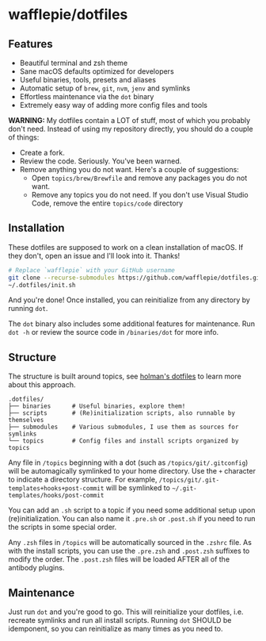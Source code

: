 # wafflepie/dotfiles

## Features

- Beautiful terminal and zsh theme
- Sane macOS defaults optimized for developers
- Useful binaries, tools, presets and aliases
- Automatic setup of `brew`, `git`, `nvm`, `jenv` and symlinks
- Effortless maintenance via the `dot` binary
- Extremely easy way of adding more config files and tools

**WARNING:** My dotfiles contain a LOT of stuff, most of which you probably don't need. Instead of using my repository directly, you should do a couple of things:

- Create a fork.
- Review the code. Seriously. You've been warned.
- Remove anything you do not want. Here's a couple of suggestions:
  - Open `topics/brew/Brewfile` and remove any packages you do not want.
  - Remove any topics you do not need. If you don't use Visual Studio Code, remove the entire `topics/code` directory

## Installation

These dotfiles are supposed to work on a clean installation of macOS. If they don't, open an issue and I'll look into it. Thanks!

```sh
# Replace `wafflepie` with your GitHub username
git clone --recurse-submodules https://github.com/wafflepie/dotfiles.git ~/.dotfiles
~/.dotfiles/init.sh
```

And you're done! Once installed, you can reinitialize from any directory by running `dot`.

The `dot` binary also includes some additional features for maintenance. Run `dot -h` or review the source code in `/binaries/dot` for more info.

## Structure

The structure is built around topics, see [holman's dotfiles](https://github.com/holman/dotfiles) to learn more about this approach.

```
.dotfiles/
├── binaries      # Useful binaries, explore them!
├── scripts       # (Re)initialization scripts, also runnable by themselves
├── submodules    # Various submodules, I use them as sources for symlinks
└── topics        # Config files and install scripts organized by topics
```

Any file in `/topics` beginning with a dot (such as `/topics/git/.gitconfig`) will be automagically symlinked to your home directory. Use the `+` character to indicate a directory structure. For example, `/topics/git/.git-templates+hooks+post-commit` will be symlinked to `~/.git-templates/hooks/post-commit`

You can add an `.sh` script to a topic if you need some additional setup upon (re)initialization. You can also name it `.pre.sh` or `.post.sh` if you need to run the scripts in some special order.

Any `.zsh` files in `/topics` will be automatically sourced in the `.zshrc` file. As with the install scripts, you can use the `.pre.zsh` and `.post.zsh` suffixes to modify the order. The `.post.zsh` files will be loaded AFTER all of the antibody plugins.

## Maintenance

Just run `dot` and you're good to go. This will reinitialize your dotfiles, i.e. recreate symlinks and run all install scripts. Running `dot` SHOULD be idemponent, so you can reinitialize as many times as you need to.
